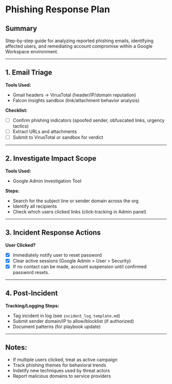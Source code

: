 # Phishing Response Plan

## Summary
Step-by-step guide for analyzing reported phishing emails, identifying affected users, and remediating account compromise within a Google Workspace environment.

---

## 1. Email Triage

**Tools Used:**
- Gmail headers → VirusTotal (header/IP/domain reputation)
- Falcon Insights sandbox (link/attachment behavior analysis)

**Checklist:**
- [ ] Confirm phishing indicators (spoofed sender, obfuscated links, urgency tactics)
- [ ] Extract URLs and attachments
- [ ] Submit to VirusTotal or sandbox for verdict

---

## 2. Investigate Impact Scope

**Tools Used:**
- Google Admin Investigation Tool

**Steps:**
- Search for the subject line or sender domain across the org
- Identify all recipients
- Check which users clicked links (click-tracking in Admin panel)

---

## 3. Incident Response Actions

**User Clicked?**
- [x] Immediately notify user to reset password
- [x] Clear active sessions (Google Admin > User > Security)
- [x] If no contact can be made, account suspension until confirmed password resets. 

---

## 4. Post-Incident

**Tracking/Logging Steps:**
- Tag incident in log (see `incident_log_template.md`)
- Submit sender domain/IP to allow/blocklist (if authorized)
- Document patterns (for playbook update)

---

## Notes:
- If multiple users clicked, treat as active campaign
- Track phishing themes for behavioral trends
- Indetify new techniques used by threat actors
- Report malicious domains to service providers
